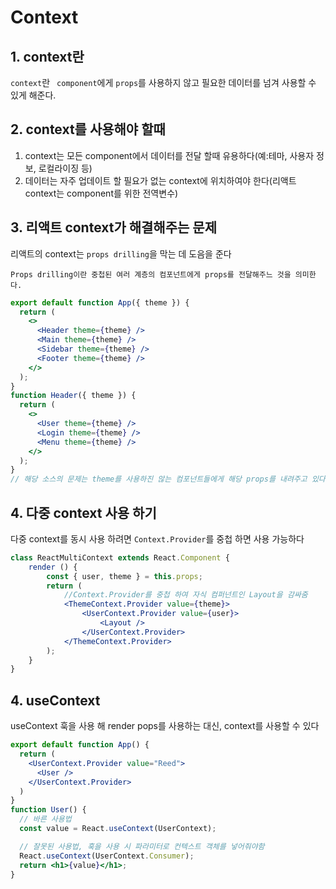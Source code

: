 # Context

## 1. context란
`context`란 ` component`에게 `props`를 사용하지 않고 필요한 데이터를 넘겨 사용할 수 있게 해준다. 

## 2. context를 사용해야 할때
1. context는 모든 component에서 데이터를 전달 할때 유용하다(예:테마, 사용자 정보, 로컬라이징 등)
2. 데이터는 자주 업데이트 할 필요가 없는 context에 위치하여야 한다(리액트 context는 component를 위한 전역변수)

## 3. 리액트 context가 해결해주는 문제
리액트의 context는 `props drilling`을 막는 데 도음을 준다
```
Props drilling이란 중첩된 여러 계층의 컴포넌트에게 props를 전달해주느 것을 의미한다.
```

```jsx
export default function App({ theme }) {
  return (
    <>
      <Header theme={theme} />
      <Main theme={theme} />
      <Sidebar theme={theme} />
      <Footer theme={theme} />
    </>
  );
}
function Header({ theme }) {
  return (
    <>
      <User theme={theme} />
      <Login theme={theme} />
      <Menu theme={theme} />
    </>
  );
}
// 해당 소스의 문제는 theme를 사용하진 않는 컴포넌트들에게 해당 props를 내려주고 있다.
```

## 4. 다중 context 사용 하기
다중 context를 동시 사용 하려면 `Context.Provider`를 중첩 하면 사용 가능하다

```jsx
class ReactMultiContext extends React.Component {
    render () {
        const { user, theme } = this.props;
        return (
            //Context.Provider를 중첩 하여 자식 컴퍼넌트인 Layout을 감싸줌
            <ThemeContext.Provider value={theme}>
                <UserContext.Provider value={user}>
                    <Layout />
                </UserContext.Provider>
            </ThemeContext.Provider>
        );
    }
}

```


## 4. useContext 
useContext 훅을 사용 해 render pops를 사용하는 대신, context를 사용할 수 있다

```jsx
export default function App() {
  return (
    <UserContext.Provider value="Reed">
      <User />
    </UserContext.Provider>
  )
}
function User() {
  // 바른 사용법  
  const value = React.useContext(UserContext);  

  // 잘못된 사용법, 훅을 사용 시 파라미터로 컨텍스트 객체를 넣어줘야함
  React.useContext(UserContext.Consumer);  
  return <h1>{value}</h1>;
}
```

